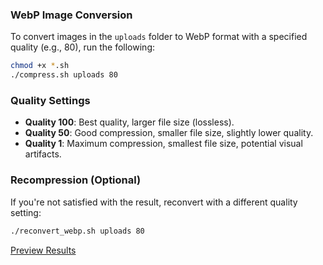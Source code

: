 ### WebP Image Conversion

To convert images in the `uploads` folder to WebP format with a specified quality (e.g., 80), run the following:

```bash
chmod +x *.sh
./compress.sh uploads 80
```

### Quality Settings
- **Quality 100**: Best quality, larger file size (lossless).
- **Quality 50**: Good compression, smaller file size, slightly lower quality.
- **Quality 1**: Maximum compression, smallest file size, potential visual artifacts.

### Recompression (Optional)
If you're not satisfied with the result, reconvert with a different quality setting:

```bash
./reconvert_webp.sh uploads 80
```

[Preview Results](PreviewResults/README.md)

